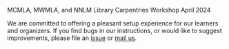 MCMLA, MWMLA, and NNLM Library Carpentries Workshop April 2024

We are committed to offering a pleasant setup experience for our learners and organizers.
If you find bugs in our instructions,
or would like to suggest improvements,
please file an [issue](https://github.com/carpentries/workshop-template/issues)
or [mail us][email].

[email]: mailto:team@carpentries.org
[lc-site]: https://librarycarpentry.org
